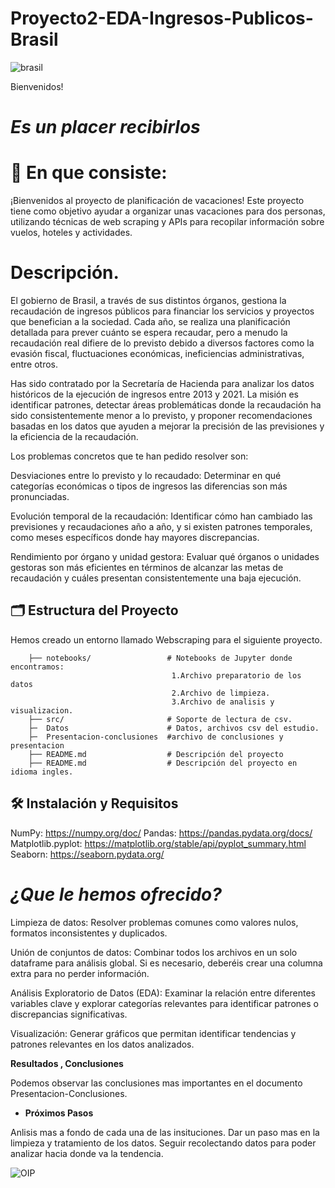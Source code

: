 
# Proyecto2-EDA-Ingresos-Publicos-Brasil
![brasil](https://github.com/user-attachments/assets/7ba6d5d5-19bd-4a9b-affa-2a2f0f10f664)


Bienvenidos! 

# *Es un placer recibirlos*


# 📝 En que consiste:

¡Bienvenidos al proyecto de planificación de vacaciones! Este proyecto tiene como objetivo ayudar a organizar unas vacaciones para dos personas, utilizando técnicas de web scraping y APIs para recopilar información sobre vuelos, hoteles y actividades.

# Descripción.

El gobierno de Brasil, a través de sus distintos órganos, gestiona la recaudación de ingresos públicos para financiar los servicios y proyectos que benefician a la sociedad. Cada año, se realiza una planificación detallada para prever cuánto se espera recaudar, pero a menudo la recaudación real difiere de lo previsto debido a diversos factores como la evasión fiscal, fluctuaciones económicas, ineficiencias administrativas, entre otros.

Has sido contratado por la Secretaría de Hacienda para analizar los datos históricos de la ejecución de ingresos entre 2013 y 2021. La misión es identificar patrones, detectar áreas problemáticas donde la recaudación ha sido consistentemente menor a lo previsto, y proponer recomendaciones basadas en los datos que ayuden a mejorar la precisión de las previsiones y la eficiencia de la recaudación.

Los problemas concretos que te han pedido resolver son:

Desviaciones entre lo previsto y lo recaudado: Determinar en qué categorías económicas o tipos de ingresos las diferencias son más pronunciadas.

Evolución temporal de la recaudación: Identificar cómo han cambiado las previsiones y recaudaciones año a año, y si existen patrones temporales, como meses específicos donde hay mayores discrepancias.

Rendimiento por órgano y unidad gestora: Evaluar qué órganos o unidades gestoras son más eficientes en términos de alcanzar las metas de recaudación y cuáles presentan consistentemente una baja ejecución.


## 🗂️ Estructura del Proyecto
Hemos creado un entorno llamado Webscraping para el siguiente proyecto.

        ├── notebooks/                 # Notebooks de Jupyter donde encontramos:
                                        1.Archivo preparatorio de los datos
                                        2.Archivo de limpieza.
                                        3.Archivo de analisis y visualizacion.
        ├── src/                       # Soporte de lectura de csv.
        ├─  Datos                      # Datos, archivos csv del estudio.
        ├─  Presentacion-conclusiones  #archivo de conclusiones y presentacion
        ├── README.md                  # Descripción del proyecto
        ├── README.md                  # Descripción del proyecto en idioma ingles.
      
## 🛠️ Instalación y Requisitos

NumPy: https://numpy.org/doc/
Pandas: https://pandas.pydata.org/docs/
Matplotlib.pyplot: https://matplotlib.org/stable/api/pyplot_summary.html
Seaborn: https://seaborn.pydata.org/


# *¿Que le hemos ofrecido?*

Limpieza de datos: Resolver problemas comunes como valores nulos, formatos inconsistentes y duplicados.

Unión de conjuntos de datos: Combinar todos los archivos en un solo dataframe para análisis global. Si es necesario, deberéis crear una columna extra para no perder información.

Análisis Exploratorio de Datos (EDA): Examinar la relación entre diferentes variables clave y explorar categorías relevantes para identificar patrones o discrepancias significativas.

Visualización: Generar gráficos que permitan identificar tendencias y patrones relevantes en los datos analizados.

**Resultados , Conclusiones**

Podemos observar las conclusiones mas importantes en el documento Presentacion-Conclusiones.

- **Próximos Pasos**

Anlisis mas a fondo de cada una de las insituciones.
Dar un paso mas en la limpieza y tratamiento de los datos.
Seguir recolectando datos para poder analizar hacia donde va la tendencia.



![OIP](https://github.com/user-attachments/assets/a3261f22-9193-45df-bf33-14a396dfd988)
